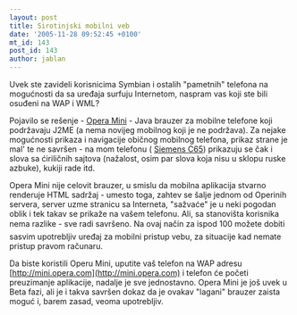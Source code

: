 ```yaml
---
layout: post
title: Sirotinjski mobilni veb
date: '2005-11-28 09:52:45 +0100'
mt_id: 143
post_id: 143
author: jablan
---
```

Uvek ste zavideli korisnicima Symbian i ostalih "pametnih" telefona na mogućnosti da sa uređaja surfuju Internetom, naspram vas koji ste bili osuđeni na WAP i WML?

Pojavilo se rešenje - [Opera Mini](http://www.opera.com/products/mobile/operamini/) - Java brauzer za mobilne telefone koji podržavaju J2ME (a nema novijeg mobilnog koji je ne podržava). Za nejake mogućnosti prikaza i navigacije običnog mobilnog telefona, prikaz strane je mal' te ne savršen - na mom telefonu ( [Siemens C65](http://www.mobilnisvet.com/mobilni/420/Siemens/C65)) prikazuju se čak i slova sa ćiriličnih sajtova (nažalost, osim par slova koja nisu u sklopu ruske azbuke), kukiji rade itd.

Opera Mini nije celovit brauzer, u smislu da mobilna aplikacija stvarno renderuje HTML sadržaj - umesto toga, zahtev se šalje jednom od Operinih servera, server uzme stranicu sa Interneta, "sažvaće" je u neki pogodan oblik i tek takav se prikaže na vašem telefonu. Ali, sa stanovišta korisnika nema razlike - sve radi savršeno. Na ovaj način za ispod 100 možete dobiti sasvim upotrebljiv uređaj za mobilni pristup vebu, za situacije kad nemate pristup pravom računaru.

Da biste koristili Operu Mini, uputite vaš telefon na WAP adresu [http://mini.opera.com](http://mini.opera.com) i telefon će početi preuzimanje aplikacije, nadalje je sve jednostavno. Opera Mini je još uvek u Beta fazi, ali je i takva savršen dokaz da je ovakav "lagani" brauzer zaista moguć i, barem zasad, veoma upotrebljiv.

